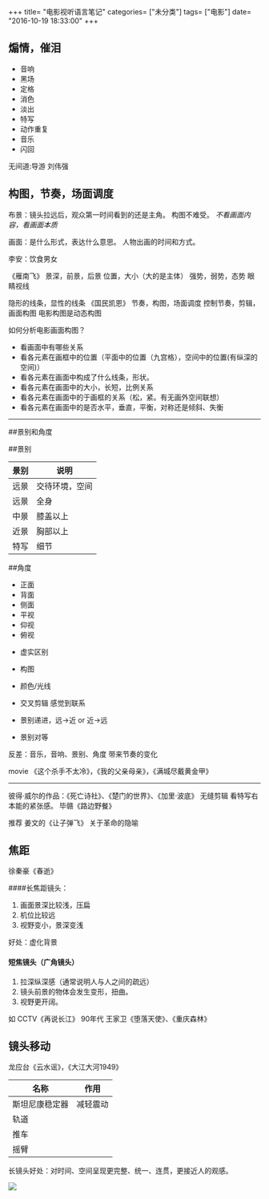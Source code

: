 +++
title= "电影视听语言笔记"
categories= ["未分类"]
tags= ["电影"]
date= "2016-10-19 18:33:00"
+++

## 煽情，催泪
* 音响
* 黑场
* 定格
* 消色
* 淡出
* 特写
* 动作重复
* 音乐
* 闪回

无间道:导游 刘伟强

## 构图，节奏，场面调度

布景：镜头拉远后，观众第一时间看到的还是主角。
构图不难受。
 _*不看画面内容，看画面本质*_

画面：是什么形式，表达什么意思。
人物出画的时间和方式。
<!--more-->
李安：饮食男女

《雁南飞》
景深，前景，后景
位置，大小（大的是主体）
强势，弱势，态势
眼睛视线

隐形的线条，显性的线条		《国民凯恩》
节奏，构图，场面调度
控制节奏，剪辑，画面构图
电影构图是动态构图

如何分析电影画面构图？
- 看画面中有哪些关系
- 看各元素在画框中的位置（平面中的位置（九宫格），空间中的位置(有纵深的空间)）
- 看各元素在画面中构成了什么线条，形状。
- 看各元素在画面中的大小，长短，比例关系
- 看各元素在画面中的于画框的关系（松，紧。有无画外空间联想）
- 看各元素在画面中的是否水平，垂直，平衡，对称还是倾斜、失衡

------------

##景别和角度

##景别

景别|说明
---|---
远景| 交待环境，空间
远景|全身
中景|膝盖以上
近景|胸部以上
特写|细节

##角度
- 正面
- 背面
- 侧面
- 平视
- 仰视
- 俯视

* 虚实区别
* 构图
* 颜色/光线

* 交叉剪辑 感觉到联系
* 景别递进，远->近 or 近->远
* 景别对等

反差：音乐，音响、景别、角度 带来节奏的变化

movie 《这个杀手不太冷》，《我的父亲母亲》，《满城尽戴黄金甲》

-----------------
彼得·威尔的作品：《死亡诗社》、《楚门的世界》、《加里·波底》
无缝剪辑
看特写右本能的紧张感。
毕赣《路边野餐》

推荐 姜文的《让子弹飞》 关于革命的隐喻

## 焦距

徐秦豪《春逝》

####长焦距镜头：

1. 画面景深比较浅，压扁
2. 机位比较远
3. 视野变小，景深变浅

好处：虚化背景

#### 短焦镜头（广角镜头）
1. 拉深纵深感（通常说明人与人之间的疏远）
1. 镜头前景的物体会发生变形，扭曲。
3. 视野更开阔。

如 CCTV《再说长江》
90年代 王家卫《堕落天使》、《重庆森林》


## 镜头移动

龙应台《云水谣》，《大江大河1949》

|名称|作用|
|----|------|
|斯坦尼康稳定器|减轻震动|
|轨道| &nbsp;|
|推车| &nbsp;|
|摇臂| &nbsp;|

长镜头好处：对时间、空间呈现更完整、统一、连贯，更接近人的观感。

[![](http://o8geo8r05.bkt.clouddn.com/img/homework/light.jpg)](http://o8geo8r05.bkt.clouddn.com/img/homework/light.jpg)
